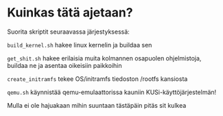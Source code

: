 # Kuinkas tätä ajetaan?

Suorita skriptit seuraavassa järjestyksessä:

`build_kernel.sh` hakee linux kernelin ja buildaa sen

`get_shit.sh` hakee erilaisia muita kolmannen osapuolen ohjelmistoja, buildaa ne ja asentaa oikeisiin paikkoihin

`create_initramfs` tekee OS/initramfs tiedoston /rootfs kansiosta

`qemu.sh` käynnistää qemu-emulaattorissa kauniin KUSi-käyttöjärjestelmän!



Mulla ei ole hajuakaan mihin suuntaan tästäpäin pitäs sit kulkea